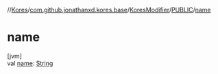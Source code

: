 //[Kores](../../../../index.md)/[com.github.jonathanxd.kores.base](../../index.md)/[KoresModifier](../index.md)/[PUBLIC](index.md)/[name](name.md)

# name

[jvm]\
val [name](name.md): [String](https://kotlinlang.org/api/latest/jvm/stdlib/kotlin/-string/index.html)
